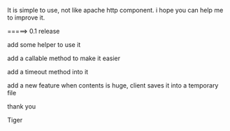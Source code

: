 It is simple to use, not like apache http component.
i hope you can help me to improve it.



=====> 0.1 release

add some helper to use it

add a callable method to make it easier

add a timeout method into it

add a new feature when contents is huge, client saves it into a temporary file


thank you


Tiger